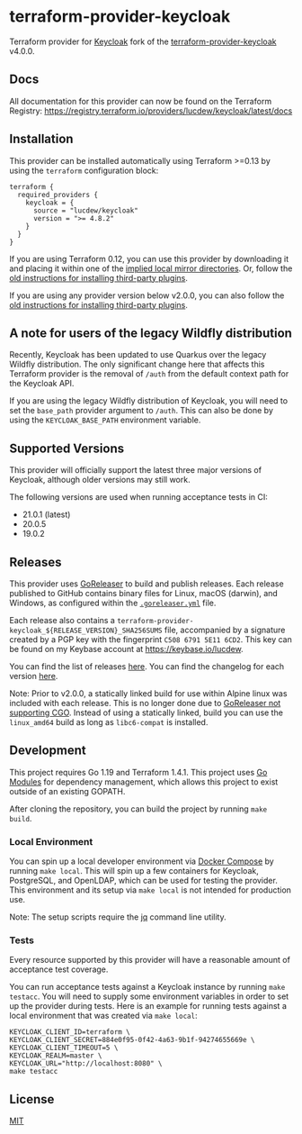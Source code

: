 # terraform-provider-keycloak

Terraform provider for [Keycloak](https://www.keycloak.org/) fork of the [terraform-provider-keycloak](https://github.com/lucdew/terraform-provider-keycloak) v4.0.0.

## Docs

All documentation for this provider can now be found on the Terraform Registry: <https://registry.terraform.io/providers/lucdew/keycloak/latest/docs>

## Installation

This provider can be installed automatically using Terraform >=0.13 by using the `terraform` configuration block:

```hcl
terraform {
  required_providers {
    keycloak = {
      source = "lucdew/keycloak"
      version = ">= 4.8.2"
    }
  }
}
```

If you are using Terraform 0.12, you can use this provider by downloading it and placing it within
one of the [implied local mirror directories](https://www.terraform.io/docs/commands/cli-config.html#implied-local-mirror-directories).
Or, follow the [old instructions for installing third-party plugins](https://www.terraform.io/docs/configuration-0-11/providers.html#third-party-plugins).

If you are using any provider version below v2.0.0, you can also follow the [old instructions for installing third-party plugins](https://www.terraform.io/docs/configuration-0-11/providers.html#third-party-plugins).

## A note for users of the legacy Wildfly distribution

Recently, Keycloak has been updated to use Quarkus over the legacy Wildfly distribution. The only significant change here
that affects this Terraform provider is the removal of `/auth` from the default context path for the Keycloak API.

If you are using the legacy Wildfly distribution of Keycloak, you will need to set the `base_path` provider argument to
`/auth`. This can also be done by using the `KEYCLOAK_BASE_PATH` environment variable.

## Supported Versions

This provider will officially support the latest three major versions of Keycloak, although older versions may still work.

The following versions are used when running acceptance tests in CI:

- 21.0.1 (latest)
- 20.0.5
- 19.0.2

## Releases

This provider uses [GoReleaser](https://goreleaser.com/) to build and publish releases. Each release published to GitHub
contains binary files for Linux, macOS (darwin), and Windows, as configured within the [`.goreleaser.yml`](https://github.com/lucdew/terraform-provider-keycloak/blob/master/.goreleaser.yml)
file.

Each release also contains a `terraform-provider-keycloak_${RELEASE_VERSION}_SHA256SUMS` file, accompanied by a signature
created by a PGP key with the fingerprint `C508 6791 5E11 6CD2`. This key can be found on my Keybase account at <https://keybase.io/lucdew>.

You can find the list of releases [here](https://github.com/lucdew/terraform-provider-keycloak/releases).
You can find the changelog for each version [here](https://github.com/lucdew/terraform-provider-keycloak/blob/master/CHANGELOG.md).

Note: Prior to v2.0.0, a statically linked build for use within Alpine linux was included with each release. This is no longer
done due to [GoReleaser not supporting CGO](https://goreleaser.com/limitations/cgo/). Instead of using a statically linked,
build you can use the `linux_amd64` build as long as `libc6-compat` is installed.

## Development

This project requires Go 1.19 and Terraform 1.4.1.
This project uses [Go Modules](https://github.com/golang/go/wiki/Modules) for dependency management, which allows this project to exist outside of an existing GOPATH.

After cloning the repository, you can build the project by running `make build`.

### Local Environment

You can spin up a local developer environment via [Docker Compose](https://docs.docker.com/compose/) by running `make local`.
This will spin up a few containers for Keycloak, PostgreSQL, and OpenLDAP, which can be used for testing the provider.
This environment and its setup via `make local` is not intended for production use.

Note: The setup scripts require the [jq](https://stedolan.github.io/jq/) command line utility.

### Tests

Every resource supported by this provider will have a reasonable amount of acceptance test coverage.

You can run acceptance tests against a Keycloak instance by running `make testacc`. You will need to supply some environment
variables in order to set up the provider during tests. Here is an example for running tests against a local environment
that was created via `make local`:

```
KEYCLOAK_CLIENT_ID=terraform \
KEYCLOAK_CLIENT_SECRET=884e0f95-0f42-4a63-9b1f-94274655669e \
KEYCLOAK_CLIENT_TIMEOUT=5 \
KEYCLOAK_REALM=master \
KEYCLOAK_URL="http://localhost:8080" \
make testacc
```

## License

[MIT](https://github.com/lucdew/terraform-provider-keycloak/blob/master/LICENSE)
